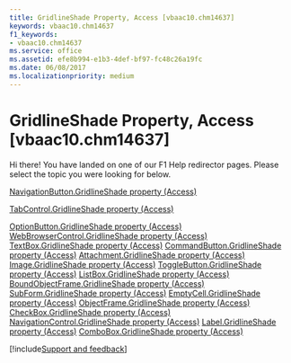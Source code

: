 ```yaml
---
title: GridlineShade Property, Access [vbaac10.chm14637]
keywords: vbaac10.chm14637
f1_keywords:
- vbaac10.chm14637
ms.service: office
ms.assetid: efe8b994-e1b3-4def-bf97-fc48c26a19fc
ms.date: 06/08/2017
ms.localizationpriority: medium
---
```



# GridlineShade Property, Access [vbaac10.chm14637]

Hi there! You have landed on one of our F1 Help redirector pages. Please select the topic you were looking for below.

[NavigationButton.GridlineShade property (Access)](https://msdn.microsoft.com/library/828d0867-f0e3-6e06-e441-066bf137905c%28Office.15%29.aspx)

[TabControl.GridlineShade property (Access)](https://msdn.microsoft.com/library/fee68e1f-2a0a-cdd4-1270-08df1c751c4b%28Office.15%29.aspx)

[OptionButton.GridlineShade property (Access)](https://msdn.microsoft.com/library/599f0476-e468-8cb7-1cf5-0f63a2dabc8f%28Office.15%29.aspx)
[WebBrowserControl.GridlineShade property (Access)](https://msdn.microsoft.com/library/d6547541-832c-a560-4176-29004c0011dd%28Office.15%29.aspx)
[TextBox.GridlineShade property (Access)](https://msdn.microsoft.com/library/33daf4ec-1587-63c8-4b23-2abdf5087bbe%28Office.15%29.aspx)
[CommandButton.GridlineShade property (Access)](https://msdn.microsoft.com/library/044e8de8-e7c9-dd59-920c-529bc3e6a51a%28Office.15%29.aspx)
[Attachment.GridlineShade property (Access)](https://msdn.microsoft.com/library/24b5e8fa-7416-b312-7d2f-75c3b60e4617%28Office.15%29.aspx)
[Image.GridlineShade property (Access)](https://msdn.microsoft.com/library/1ed961e6-9698-322f-361c-76e42b81433e%28Office.15%29.aspx)
[ToggleButton.GridlineShade property (Access)](https://msdn.microsoft.com/library/33975f40-63ca-aa3f-eb8c-7af752b8c1b3%28Office.15%29.aspx)
[ListBox.GridlineShade property (Access)](https://msdn.microsoft.com/library/261c89f0-e1d8-41a0-6d8b-97332a6a01db%28Office.15%29.aspx)
[BoundObjectFrame.GridlineShade property (Access)](https://msdn.microsoft.com/library/3fe4929b-9545-e886-f33c-9cae9f0c5f28%28Office.15%29.aspx)
[SubForm.GridlineShade property (Access)](https://msdn.microsoft.com/library/404019d4-27c5-abf5-8015-c58d6ea5a3dc%28Office.15%29.aspx)
[EmptyCell.GridlineShade property (Access)](https://msdn.microsoft.com/library/64a15ee8-809a-1ce4-186b-c8b2eee50152%28Office.15%29.aspx)
[ObjectFrame.GridlineShade property (Access)](https://msdn.microsoft.com/library/837f3c0b-5597-7abd-e580-c92f099d4448%28Office.15%29.aspx)
[CheckBox.GridlineShade property (Access)](https://msdn.microsoft.com/library/6f59985a-9b2d-e563-f0ed-dfe938e27331%28Office.15%29.aspx)
[NavigationControl.GridlineShade property (Access)](https://msdn.microsoft.com/library/f095b4d4-6c8b-5e17-6282-f4e97a7ef21f%28Office.15%29.aspx)
[Label.GridlineShade property (Access)](https://msdn.microsoft.com/library/d2d3415f-99f4-3ba4-78d3-f7d53f792980%28Office.15%29.aspx)
[ComboBox.GridlineShade property (Access)](https://msdn.microsoft.com/library/286746a1-0098-8991-0074-fe6fa0ceff0a%28Office.15%29.aspx)

[!include[Support and feedback](~/includes/feedback-boilerplate.md)]
